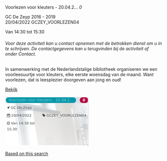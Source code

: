 Voorlezen voor kleuters - 20.04.2... *0*

GC De Zeyp 2016 - 2019  
20/04/2022 GCZEY\_VOORLEZEN04  

Van 14:30 tot 15:30

  

###### *Voor deze activiteit kan u contact opnemen met de betrokken dienst om u in te schrijven. De contactgegevens kan u terugvinden bij de activiteit of onder Contact.*

  

In samenwerking met de Nederlandstalige bibliotheek organiseren we een voorleesuurtje voor kleuters, elke eerste woensdag van de maand. Want voorlezen, dat is leesplezier doorgeven aan jong en oud!  

[Bekijk](https://tickets.vgc.be/ticketingActivity/subscribe/GCZEY_VOORLEZEN04)

![](69814.png)

[Based on this search](https://tickets.vgc.be/activity/index?&vrijeplaatsen=1&Age%5B%5D=3%2C5&entity=276)